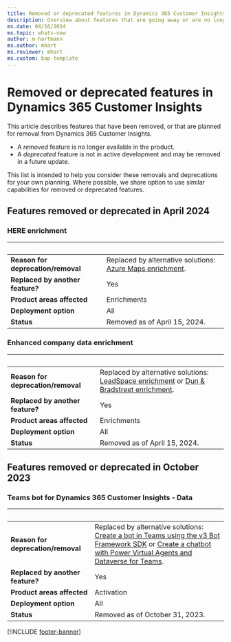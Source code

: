 ```yaml
---
title: Removed or deprecated features in Dynamics 365 Customer Insights
description: Overview about features that are going away or are no longer available.
ms.date: 04/16/2024
ms.topic: whats-new
author: m-hartmann
ms.author: mhart
ms.reviewer: mhart
ms.custom: bap-template
---
```


# Removed or deprecated features in Dynamics 365 Customer Insights

This article describes features that have been removed, or that are planned for removal from Dynamics 365 Customer Insights.

- A *removed* feature is no longer available in the product.
- A *deprecated* feature is not in active development and may be removed in a future update.

This list is intended to help you consider these removals and deprecations for your own planning. Where possible, we share option to use similar capabilities for removed or deprecated features.

## Features removed or deprecated in April 2024

### HERE enrichment

| &nbsp;  | &nbsp;  |
|---|---|
| **Reason for deprecation/removal** | Replaced by alternative solutions: [Azure Maps enrichment](enrichment-azure-maps.md). |
| **Replaced by another feature?**   | Yes |
| **Product areas affected**         | Enrichments |
| **Deployment option**              | All |
| **Status**                         | Removed as of April 15, 2024. |

### Enhanced company data enrichment

| &nbsp;  | &nbsp;  |
|---|---|
| **Reason for deprecation/removal** | Replaced by alternative solutions: [LeadSpace enrichment](b2b/enrichment-leadspace.md) or [Dun & Bradstreet enrichment](b2b/enrichment-dnb.md). |
| **Replaced by another feature?**   | Yes |
| **Product areas affected**         | Enrichments |
| **Deployment option**              | All |
| **Status**                         | Removed as of April 15, 2024. |

## Features removed or deprecated in October 2023

### Teams bot for Dynamics 365 Customer Insights - Data

| &nbsp;  | &nbsp;  |
|---|---|
| **Reason for deprecation/removal** | Replaced by alternative solutions: [Create a bot in Teams using the v3 Bot Framework SDK](/microsoftteams/platform/resources/bot-v3/bots-create) or [Create a chatbot with Power Virtual Agents and Dataverse for Teams](/training/modules/create-chatbot-power-virtual-agents-dataverse-teams/). |
| **Replaced by another feature?**   | Yes |
| **Product areas affected**         | Activation |
| **Deployment option**              | All |
| **Status**                         | Removed as of October 31, 2023. |

[!INCLUDE [footer-banner](includes/footer-banner.md)]
